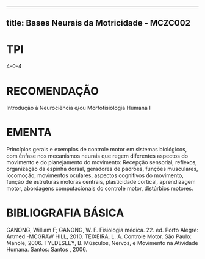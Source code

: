 
---
title: Bases Neurais da Motricidade - MCZC002 
---

# TPI

4-0-4

# RECOMENDAÇÃO

Introdução à Neurociência e/ou Morfofisiologia Humana I

# EMENTA

Princípios gerais e exemplos de controle motor em sistemas biológicos, com ênfase nos mecanismos neurais que regem diferentes aspectos do movimento e do planejamento do movimento: Recepção sensorial, reflexos, organização da espinha dorsal, geradores de padrões, funções musculares, locomoção, movimentos oculares, aspectos cognitivos do movimento, função de estruturas motoras centrais, plasticidade cortical, aprendizagem motor, abordagens computacionais do controle motor, distúrbios motores.

# BIBLIOGRAFIA BÁSICA

GANONG, William F; GANONG, W. F. Fisiologia médica. 22. ed. Porto Alegre: Artmed -MCGRAW HILL, 2010. 
TEIXEIRA, L. A. Controle Motor. São Paulo: Manole, 2006. 
TYLDESLEY, B. Músculos, Nervos, e Movimento na Atividade Humana. Santos: Santos , 2006.
        